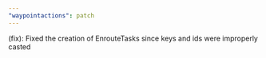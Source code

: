 ```yaml
---
"waypointactions": patch
---
```


(fix): Fixed the creation of EnrouteTasks since keys and ids were improperly casted
